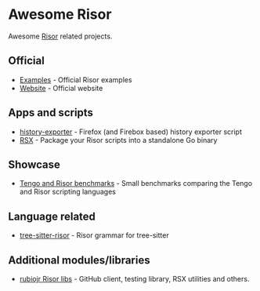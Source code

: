 # Awesome Risor 

Awesome [Risor](https://risor.io) related projects.

## Official

* [Examples](https://github.com/risor-io/risor/tree/main/examples) - Official Risor examples
* [Website](https://risor.io) - Official website

## Apps and scripts

* [history-exporter](https://github.com/rubiojr/history-exporter) - Firefox (and Firebox based) history exporter script 
* [RSX](https://github.com/rubiojr/rsx) - Package your Risor scripts into a standalone Go binary

## Showcase

* [Tengo and Risor benchmarks](https://github.com/mna/bench_go_scripting) -  Small benchmarks comparing the Tengo and Risor scripting languages 

## Language related

* [tree-sitter-risor](https://github.com/applejag/tree-sitter-risor) - Risor grammar for tree-sitter 

## Additional modules/libraries

* [rubiojr Risor libs](https://github.com/rubiojr/risor-libs) - GitHub client, testing library, RSX utilities and others.
